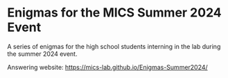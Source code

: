 # Enigmas for the MICS Summer 2024 Event

A series of enigmas for the high school students interning in the lab during the summer 2024 event.

Answering website:
https://mics-lab.github.io/Enigmas-Summer2024/
